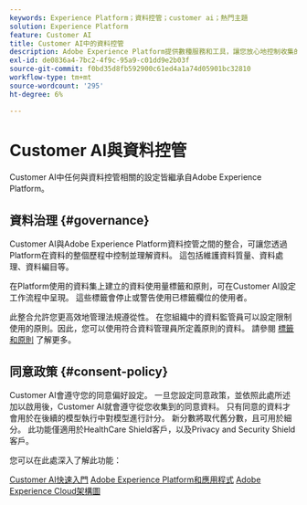 ```yaml
---
keywords: Experience Platform；資料控管；customer ai；熱門主題
solution: Experience Platform
feature: Customer AI
title: Customer AI中的資料控管
description: Adobe Experience Platform提供數種服務和工具，讓您放心地控制收集的體驗資料，以符合您的業務實務、法律義務和開發程式。
exl-id: de0836a4-7bc2-4f9c-95a9-c01dd9e2b03f
source-git-commit: f0bd35d8fb592900c61ed4a1a74d05901bc32810
workflow-type: tm+mt
source-wordcount: '295'
ht-degree: 6%

---
```


# Customer AI與資料控管

Customer AI中任何與資料控管相關的設定皆繼承自Adobe Experience Platform。

## 資料治理 {#governance}

Customer AI與Adobe Experience Platform資料控管之間的整合，可讓您透過Platform在資料的整個歷程中控制並理解資料。 這包括維護資料質量、資料處理、資料編目等。

在Platform使用的資料集上建立的資料使用量標籤和原則，可在Customer AI設定工作流程中呈現。 這些標籤會停止或警告使用已標籤欄位的使用者。

此整合允許您更高效地管理法規遵從性。 在您組織中的資料監管員可以設定限制使用的原則。因此，您可以使用符合資料管理員所定義原則的資料。 請參閱 [標籤和原則](https://experienceleague.adobe.com/docs/analytics-platform/using/cja-dataviews/data-governance.html) 了解更多。

## 同意政策 {#consent-policy}

Customer AI會遵守您的同意偏好設定。 一旦您設定同意政策，並依照此處所述加以啟用後，Customer AI就會遵守從您收集到的同意資料。 只有同意的資料才會用於在後續的模型執行中對模型進行計分。 新分數將取代舊分數，且可用於細分。 此功能僅適用於HealthCare Shield客戶，以及Privacy and Security Shield客戶。

您可以在此處深入了解此功能：

[Customer AI快速入門](../../customer-ai/getting-started.md)
[Adobe Experience Platform和應用程式](https://experienceleague.adobe.com/docs/blueprints-learn/architecture/architecture-overview/platform-applications.html)
[Adobe Experience Cloud架構圖](https://experienceleague.adobe.com/docs/blueprints-learn/architecture/architecture-overview/experience-cloud.html)
